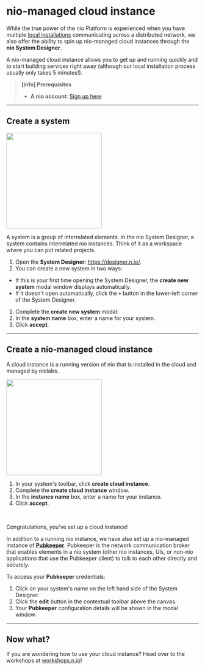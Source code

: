 # nio-managed cloud instance

While the true power of the nio Platform is experienced when you have multiple [local installations](/running-nio/locally) communicating across a distributed network, we also offer the ability to spin up nio-managed cloud instances through the **nio System Designer**.

A nio-managed cloud instance allows you to get up and running quickly and to start building services right away (although our local installation process usually only takes 5 minutes!).

>**[info] Prerequisites**
>
>* **A nio account**: [Sign up here](https://app.n.io/signup)

---

## Create a system
<img class="right" src="/img/cloud/Hello-CreateNewSystem.png" width="250" />

A system is a group of interrelated elements. In the nio System Designer, a system contains interrelated nio instances. Think of it as a workspace where you can put related projects.
1. Open the **System Designer**: https://designer.n.io/.
1. You can create a new system in two ways:
  * If this is your first time opening the System Designer, the **create new system** modal window displays automatically.
  * If it doesn't open automatically, click the **`+`** button in the lower-left corner of the System Designer.
1. Complete the **create new system** modal:
  1. In the **system name** box, enter a name for your system.
  1. Click **accept**.

---

## Create a nio-managed cloud instance

A cloud instance is a running version of nio that is installed in the cloud and managed by niolabs.

<img class="right" src="/img/cloud/Hello-CreateCloudInstance.png" width="250" />

1. In your system's toolbar, click **create cloud instance**.
1. Complete the **create cloud instance** window.
  1. In the **instance name** box, enter a name for your instance.
  1. Click **accept**.

&nbsp;

Congratulations, you've set up a cloud instance!

In addition to a running nio instance, we have also set up a nio-managed instance of [**Pubkeeper**](/pubkeeper). Pubkeeper is the network communication broker that enables elements in a nio system (other nio instances, UIs, or non-nio applications that use the Pubkeeper client) to talk to each other directly and securely.

To access your **Pubkeeper** credentials:
1. Click on your system's name on the left hand side of the System Designer.
1. Click the **edit** button in the contextual toolbar above the canvas.
1. Your **Pubkeeper** configuration details will be shown in the modal window.

---

## Now what?

If you are wondering how to use your cloud instance? Head over to the workshops at [workshops.n.io](https://workshops.n.io)!
